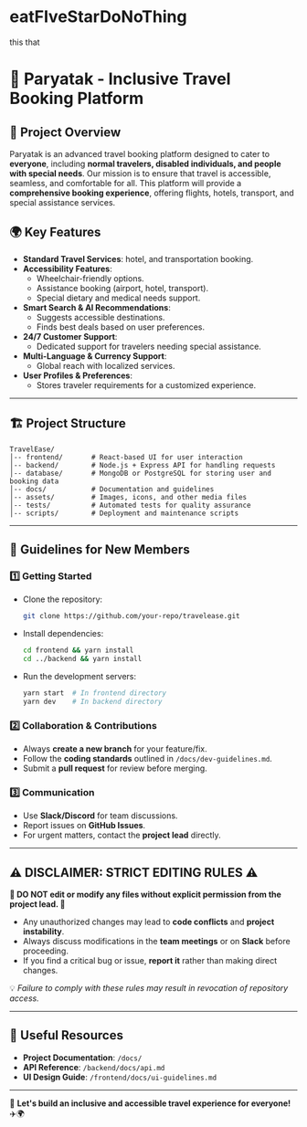 # eatFIveStarDoNoThing
this that
# 🛫 Paryatak - Inclusive Travel Booking Platform

## 🚀 Project Overview
Paryatak is an advanced travel booking platform designed to cater to **everyone**, including **normal travelers, disabled individuals, and people with special needs**. Our mission is to ensure that travel is accessible, seamless, and comfortable for all. This platform will provide a **comprehensive booking experience**, offering flights, hotels, transport, and special assistance services.

## 🌍 Key Features
- **Standard Travel Services**:  hotel, and transportation booking.
- **Accessibility Features**:
  - Wheelchair-friendly options.
  - Assistance booking (airport, hotel, transport).
  - Special dietary and medical needs support.
- **Smart Search & AI Recommendations**:
  - Suggests accessible destinations.
  - Finds best deals based on user preferences.
- **24/7 Customer Support**:
  - Dedicated support for travelers needing special assistance.
- **Multi-Language & Currency Support**:
  - Global reach with localized services.
- **User Profiles & Preferences**:
  - Stores traveler requirements for a customized experience.

---

## 🏗️ Project Structure
```
TravelEase/
│-- frontend/       # React-based UI for user interaction
│-- backend/        # Node.js + Express API for handling requests
│-- database/       # MongoDB or PostgreSQL for storing user and booking data
│-- docs/           # Documentation and guidelines
│-- assets/         # Images, icons, and other media files
│-- tests/          # Automated tests for quality assurance
│-- scripts/        # Deployment and maintenance scripts
```

---

## 📢 Guidelines for New Members

### 1️⃣ **Getting Started**
- Clone the repository:
  ```sh
  git clone https://github.com/your-repo/travelease.git
  ```
- Install dependencies:
  ```sh
  cd frontend && yarn install
  cd ../backend && yarn install
  ```
- Run the development servers:
  ```sh
  yarn start  # In frontend directory
  yarn dev    # In backend directory
  ```

### 2️⃣ **Collaboration & Contributions**
- Always **create a new branch** for your feature/fix.
- Follow the **coding standards** outlined in `/docs/dev-guidelines.md`.
- Submit a **pull request** for review before merging.

### 3️⃣ **Communication**
- Use **Slack/Discord** for team discussions.
- Report issues on **GitHub Issues**.
- For urgent matters, contact the **project lead** directly.

---

## ⚠️ **DISCLAIMER: STRICT EDITING RULES** ⚠️

**🚨 DO NOT edit or modify any files without explicit permission from the project lead. 🚨**

- Any unauthorized changes may lead to **code conflicts** and **project instability**.
- Always discuss modifications in the **team meetings** or on **Slack** before proceeding.
- If you find a critical bug or issue, **report it** rather than making direct changes.

💡 *Failure to comply with these rules may result in revocation of repository access.*

---

## 📌 Useful Resources
- **Project Documentation**: `/docs/`
- **API Reference**: `/backend/docs/api.md`
- **UI Design Guide**: `/frontend/docs/ui-guidelines.md`

---

📢 **Let's build an inclusive and accessible travel experience for everyone!** ✈️🌍

